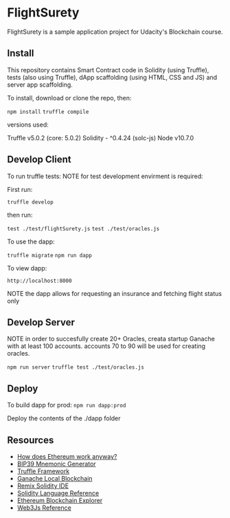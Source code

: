 # FlightSurety

FlightSurety is a sample application project for Udacity's Blockchain course.

## Install

This repository contains Smart Contract code in Solidity (using Truffle), tests (also using Truffle), dApp scaffolding (using HTML, CSS and JS) and server app scaffolding.

To install, download or clone the repo, then:

`npm install`
`truffle compile`

versions used:

Truffle v5.0.2 (core: 5.0.2)
Solidity - ^0.4.24 (solc-js)
Node v10.7.0

## Develop Client

To run truffle tests:
NOTE for test development envirment is required:

First run:

`truffle develop`

then run:

`test ./test/flightSurety.js`
`test ./test/oracles.js`

To use the dapp:

`truffle migrate`
`npm run dapp`

To view dapp:

`http://localhost:8000`

NOTE the dapp allows for requesting an insurance and fetching flight status only

## Develop Server
NOTE in order to succesfully create 20+ Oracles, creata startup Ganache with at least 100 accounts. accounts 70 to 90 will be used for creating oracles.

`npm run server`
`truffle test ./test/oracles.js`

## Deploy

To build dapp for prod:
`npm run dapp:prod`

Deploy the contents of the ./dapp folder


## Resources

* [How does Ethereum work anyway?](https://medium.com/@preethikasireddy/how-does-ethereum-work-anyway-22d1df506369)
* [BIP39 Mnemonic Generator](https://iancoleman.io/bip39/)
* [Truffle Framework](http://truffleframework.com/)
* [Ganache Local Blockchain](http://truffleframework.com/ganache/)
* [Remix Solidity IDE](https://remix.ethereum.org/)
* [Solidity Language Reference](http://solidity.readthedocs.io/en/v0.4.24/)
* [Ethereum Blockchain Explorer](https://etherscan.io/)
* [Web3Js Reference](https://github.com/ethereum/wiki/wiki/JavaScript-API)